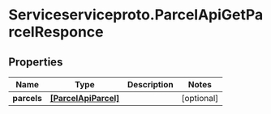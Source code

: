 # Serviceserviceproto.ParcelApiGetParcelResponce

## Properties
Name | Type | Description | Notes
------------ | ------------- | ------------- | -------------
**parcels** | [**[ParcelApiParcel]**](ParcelApiParcel.md) |  | [optional] 


